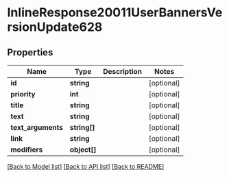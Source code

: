 # InlineResponse20011UserBannersVersionUpdate628

## Properties
Name | Type | Description | Notes
------------ | ------------- | ------------- | -------------
**id** | **string** |  | [optional] 
**priority** | **int** |  | [optional] 
**title** | **string** |  | [optional] 
**text** | **string** |  | [optional] 
**text_arguments** | **string[]** |  | [optional] 
**link** | **string** |  | [optional] 
**modifiers** | **object[]** |  | [optional] 

[[Back to Model list]](../../README.md#documentation-for-models) [[Back to API list]](../../README.md#documentation-for-api-endpoints) [[Back to README]](../../README.md)

